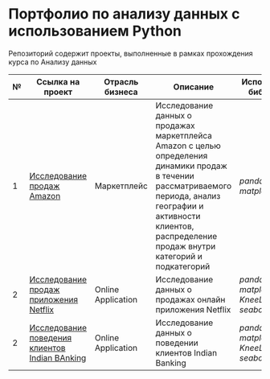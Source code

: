 # Портфолио по анализу данных с использованием Python
Репозиторий содержит проекты, выполненные в рамках прохождения курса по Анализу данных

№ | Ссылка на проект | Отрасль бизнеса | Описание | Используемые библиотеки | Презентация проекта 
---|---|---|---|---|---
1 | [Исследование продаж Amazon](https://github.com/SkriptsovMikhail/Python_portfolio/tree/0bfa9a56bd5214597583bad32714d40df6700141/Amazon_research)| Маркетплейс| Исследование данных о продажах маркетплейса Amazon с целью определения динамики продаж в течении рассматриваемого периода, анализ географии и активности клиентов, распределение продаж внутри категорий и подкатегорий| *pandas, matplotlib.pyplot*  | [Исследование продаж Amazon]( https://drive.google.com/file/d/1ZZWOy0bFktCFTQRM78X6qgDDF4H3raSx/view?usp=sharing
2| [Исследование продаж приложения Netflix](https://github.com/SkriptsovMikhail/Python_portfolio/tree/1e6e36290e01ed8edd037ae5cd481266d854bb5b/Netflix_research)| Online Application| Исследование данных о продажах онлайн приложения Netflix| *pandas, matplotlib.pyplot, KneeLocator, seaborn*  | [Исследование продаж приложения Netflix](https://drive.google.com/file/d/1co4pIwZhcnRtcUo57zEYuY10pjY3s6H3/view?usp=sharing)
2| [Исследование поведения клиентов Indian BAnking](https://github.com/SkriptsovMikhail/Python_portfolio/tree/1e6e36290e01ed8edd037ae5cd481266d854bb5b/Banking_research)| Online Application| Исследование данных о поведении клиентов Indian Banking| *pandas, matplotlib.pyplot, KneeLocator, seaborn*  | [Исследование поведения клиентов Indian BAnking](https://drive.google.com/file/d/1PxLndMn5d44pSAClH_C3aK6jScxIhoSF/view?usp=sharing)
